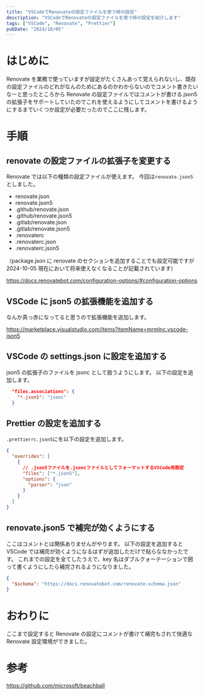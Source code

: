 ```yaml
---
title: "VSCodeでRenovateの設定ファイルを使う時の設定"
description: "VSCodeでRenovateの設定ファイルを使う時の設定を紹介します"
tags: ["VSCode", "Renovate", "Prettier"]
pubDate: "2024/10/05"
---
```


# はじめに

Renovate を業務で使っていますが設定がたくさんあって覚えられないし、既存の設定ファイルのどれがなんのためにあるのかわからないのでコメント書きたいなーと思ったところから Renovate の設定ファイルではコメントが書ける.json5 の拡張子をサポートしていたのでこれを使えるようにしてコメントを書けるようにするまでいくつか設定が必要だったのでここに残します。

# 手順

## renovate の設定ファイルの拡張子を変更する

Renovate では以下の種類の設定ファイルが使えます。
今回は`renovate.json5`としました。

- renovate.json
- renovate.json5
- .github/renovate.json
- .github/renovate.json5
- .gitlab/renovate.json
- .gitlab/renovate.json5
- .renovaterc
- .renovaterc.json
- .renovaterc.json5

（package.json に renovate のセクションを追加することでも設定可能ですが 2024-10-05 現在において将来使えなくなることが記載されています）

https://docs.renovatebot.com/configuration-options/#configuration-options

## VSCode に json5 の拡張機能を追加する

なんか真っ赤になってると思うので拡張機能を追加します。

https://marketplace.visualstudio.com/items?itemName=mrmlnc.vscode-json5

## VSCode の settings.json に設定を追加する

json5 の拡張子のファイルを jsonc として扱うようにします。
以下の設定を追加します。

```json
  "files.associations": {
    "*.json5": "jsonc"
  }
```

## Prettier の設定を追加する

`.prettierrc.json5`にを以下の設定を追加します。

```json
{
  "overrides": [
    {
      // .json5ファイルを.jsoncファイルとしてフォーマットするVSCode用設定
      "files": ["*.json5"],
      "options": {
        "parser": "json"
      }
    }
  ]
}
```

## renovate.json5 で補完が効くようにする

ここはコメントとは関係ありませんがやります。
以下の設定を追加すると VSCode では補完が効くようになるはずが追加しただけで貼らななかったです。
これまでの設定を全てしたうえで、key 名はダブルクォーテーションで囲って書くようにしたら補完されるようになりました。

```json
{
  "$schema": "https://docs.renovatebot.com/renovate-schema.json"
}
```

# おわりに

ここまで設定すると Renovate の設定にコメントが書けて補完もされて快適な Renovate 設定環境ができました。

# 参考

https://github.com/microsoft/beachball
